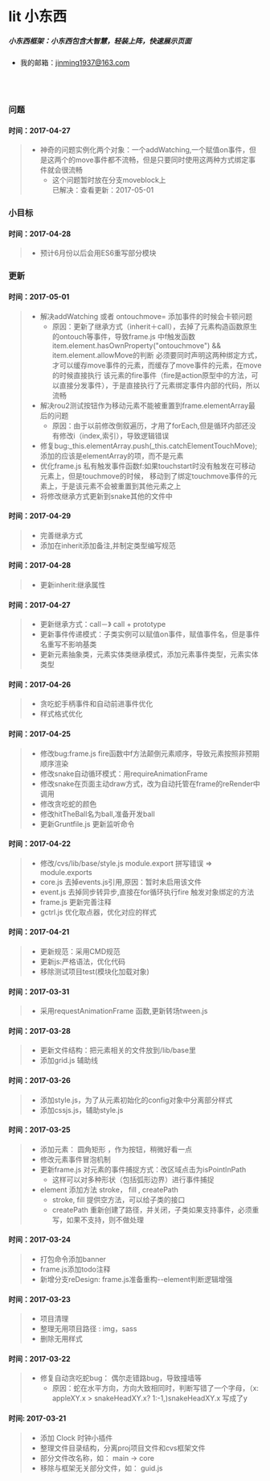 # lit 小东西
##### 小东西框架：小东西包含大智慧，轻装上阵，快速展示页面
* 我的邮箱：jinming1937@163.com
 <br/>
 <br/>
 
### 问题<br/>
#### 时间：2017-04-27<br/>
>* 神奇的问题实例化两个对象：一个addWatching,一个赋值on事件，但是这两个的move事件都不流畅，但是只要同时使用这两种方式绑定事件就会很流畅
>   * 这个问题暂时放在分支moveblock上<br/>已解决：查看更新：2017-05-01

### 小目标<br/>
#### 时间：2017-04-28<br/>
>* 预计6月份以后会用ES6重写部分模块

### 更新<br/>
#### 时间：2017-05-01<br/>
>* 解决addWatching 或者 ontouchmove= 添加事件的时候会卡顿问题
>	* 原因：更新了继承方式（inherit＋call），去掉了元素构造函数原生的ontouch等事件，导致frame.js
中f触发函数 item.element.hasOwnProperty("ontouchmove") && item.element.allowMove的判断
必须要同时声明这两种绑定方式，才可以缓存move事件的元素，而缓存了move事件的元素，在move的时候直接执行
该元素的fire事件（fire是action原型中的方法，可以直接分发事件），于是直接执行了元素绑定事件内部的代码，所以流畅
>* 解决rou2测试按钮作为移动元素不能被重置到frame.elementArray最后的问题
>	* 原因：由于以前修改倒叙遍历，才用了forEach,但是循环内部还没有修改i（index,索引），导致逻辑错误
>* 修复bug:_this.elementArray.push(_this.catchElementTouchMove); 添加的应该是elementArray的项，而不是元素
>* 优化frame.js 私有触发事件函数f:如果touchstart时没有触发在可移动元素上，但是touchmove的时候，
移动到了绑定touchmove事件的元素上，于是该元素不会被重置到其他元素之上
>* 将修改继承方式更新到snake其他的文件中

#### 时间：2017-04-29<br/>
>* 完善继承方式
>* 添加在inherit添加备注,并制定类型编写规范

#### 时间：2017-04-28<br/>
>* 更新inherit:继承属性

#### 时间：2017-04-27<br/>
>* 更新继承方式：call－》 call + prototype
>* 更新事件传递模式：子类实例可以赋值on事件，赋值事件名，但是事件名重写不影响基类
>* 更新元素抽象类，元素实体类继承模式，添加元素事件类型，元素实体类型

#### 时间：2017-04-26<br/>
>* 贪吃蛇手柄事件和自动前进事件优化
>* 样式格式优化

#### 时间：2017-04-25<br/>
>* 修改bug:frame.js fire函数中f方法颠倒元素顺序，导致元素按照非预期顺序渲染
>* 修改snake自动循环模式：用requireAnimationFrame
>* 修改snake在页面主动draw方式，改为自动托管在frame的reRender中调用
>* 修改贪吃蛇的颜色
>* 修改hitTheBall名为ball,准备开发ball
>* 更新Gruntfile.js 更新监听命令

#### 时间：2017-04-22<br/>
>* 修改/cvs/lib/base/style.js module.export 拼写错误 => module.exports
>* core.js 去掉events.js引用,原因：暂时未启用该文件
>* event.js 去掉同步转异步,直接在for循环执行fire 触发对象绑定的方法
>* frame.js 更新完善注释
>* gctrl.js 优化取点器，优化对应的样式

#### 时间：2017-04-21<br/>
>* 更新规范：采用CMD规范
>* 更新js:严格语法，优化代码
>* 移除测试项目test(模块化加载对象)

#### 时间：2017-03-31<br/>
>* 采用requestAnimationFrame 函数,更新转场tween.js

#### 时间：2017-03-28<br/>
>* 更新文件结构：把元素相关的文件放到/lib/base里
>* 添加grid.js 辅助线

#### 时间：2017-03-26<br/>
>* 添加style.js，为了从元素初始化的config对象中分离部分样式<br/>
>* 添加cssjs.js，辅助style.js<br/>

#### 时间：2017-03-25<br/>
>* 添加元素： 圆角矩形 ，作为按钮，稍微好看一点
>* 修改元素事件冒泡机制
>* 更新frame.js 对元素的事件捕捉方式：改区域点击为isPointInPath<br/>
>	* 这样可以对多种形状（包括弧形边界）进行事件捕捉<br/>
>* element 添加方法 stroke， fill , createPath<br/>
>	* stroke, fill 提供空方法，可以给子类的接口<br/>
>	* createPath 重新创建了路径，并关闭，子类如果支持事件，必须重写，如果不支持，则不做处理<br/>

#### 时间：2017-03-24<br/>
>* 打包命令添加banner
>* frame.js添加todo注释
>* 新增分支reDesign: frame.js准备重构--element判断逻辑增强<br/>

#### 时间：2017-03-23<br/>
>* 项目清理<br/>
>* 整理无用项目路径 : img，sass <br/>
>* 删除无用样式<br/>

#### 时间：2017-03-22<br/>
>* 修复自动贪吃蛇bug： 偶尔走错路bug，导致撞墙等<br/>
>	* 原因：蛇在水平方向，方向大致相同时，判断写错了一个字母，（x: appleXY.x > snakeHeadXY.x? 1:-1,)snakeHeadXY.x 写成了y<br/>

#### 时间: 2017-03-21<br/>
>* 添加 Clock 时钟小插件<br/>
>* 整理文件目录结构，分离proj项目文件和cvs框架文件<br/>
>* 部分文件改名称，如： main -> core<br/>
>* 移除与框架无关部分文件，如： guid.js<br/>
